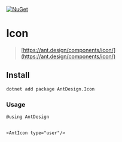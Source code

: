 [![NuGet](https://img.shields.io/nuget/v/AntDesign.Icon.svg?style=flat-square&color=green)](https://www.nuget.org/packages/AntDesign.Icon)


# Icon

> [https://ant.design/components/icon/](https://ant.design/components/icon/)


## Install

```sh
dotnet add package AntDesign.Icon
```

### Usage

```cs
@using AntDesign
```

```razor

<AntIcon type="user"/>

```
